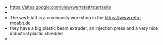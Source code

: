 - https://sites.google.com/view/wertstatt/startseite
-
- The wertstatt is a community workshop in the https://www.refo-moabit.de
- they have a big plastic beam extruder, an injection press and a very nice industrial plastic shredder
-